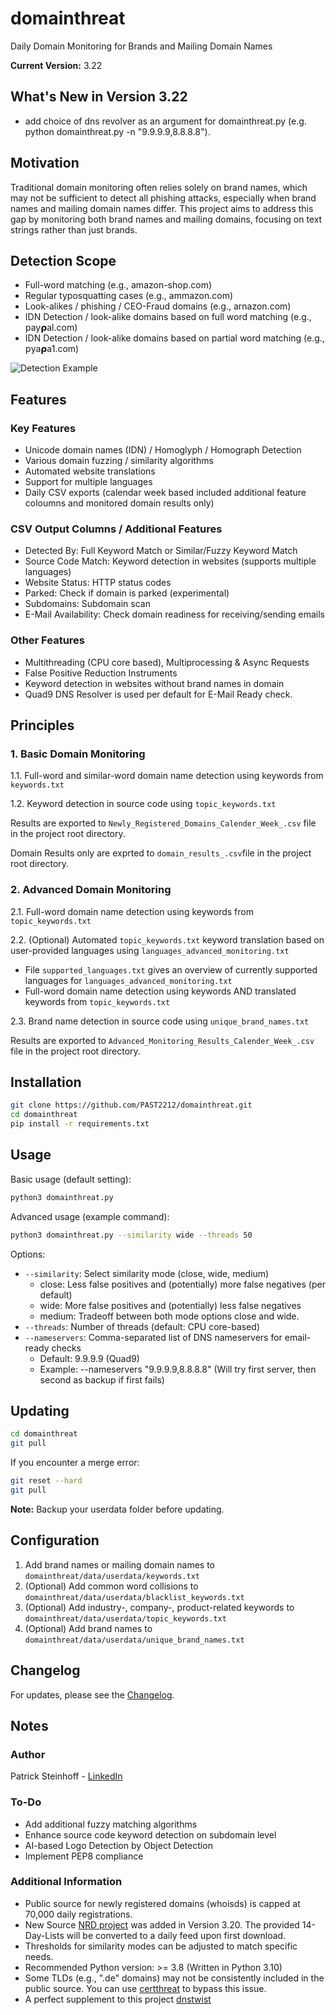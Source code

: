 # domainthreat

Daily Domain Monitoring for Brands and Mailing Domain Names

**Current Version:** 3.22

## What's New in Version 3.22
- add choice of dns revolver as an argument for domainthreat.py (e.g. python domainthreat.py -n "9.9.9.9,8.8.8.8").

## Motivation

Traditional domain monitoring often relies solely on brand names, which may not be sufficient to detect all phishing attacks, especially when brand names and mailing domain names differ. This project aims to address this gap by monitoring both brand names and mailing domains, focusing on text strings rather than just brands.

## Detection Scope
- Full-word matching (e.g., amazon-shop.com)
- Regular typosquatting cases (e.g., ammazon.com)
- Look-alikes / phishing / CEO-Fraud domains (e.g., arnazon.com)
- IDN Detection / look-alike domains based on full word matching (e.g., 𝗉ay𝞀al.com)
- IDN Detection / look-alike domains based on partial word matching (e.g., 𝗉ya𝞀a1.com)

![Detection Example](https://github.com/PAST2212/domainthreat/assets/124390875/b9d27c1c-a366-49bf-8c69-666681f87041)

## Features

### Key Features
- Unicode domain names (IDN) / Homoglyph / Homograph Detection
- Various domain fuzzing / similarity algorithms
- Automated website translations
- Support for multiple languages
- Daily CSV exports (calendar week based included additional feature coloumns and monitored domain results only)

### CSV Output Columns / Additional Features
- Detected By: Full Keyword Match or Similar/Fuzzy Keyword Match
- Source Code Match: Keyword detection in websites (supports multiple languages)
- Website Status: HTTP status codes
- Parked: Check if domain is parked (experimental)
- Subdomains: Subdomain scan
- E-Mail Availability: Check domain readiness for receiving/sending emails

### Other Features
- Multithreading (CPU core based), Multiprocessing & Async Requests
- False Positive Reduction Instruments
- Keyword detection in websites without brand names in domain
- Quad9 DNS Resolver is used per default for E-Mail Ready check. 

## Principles

### 1. Basic Domain Monitoring
1.1. Full-word and similar-word domain name detection using keywords from `keywords.txt`

1.2. Keyword detection in source code using `topic_keywords.txt`

Results are exported to `Newly_Registered_Domains_Calender_Week_.csv` file in the project root directory. 

Domain Results only are exprted to `domain_results_.csv`file in the project root directory.

### 2. Advanced Domain Monitoring
2.1. Full-word domain name detection using keywords from `topic_keywords.txt`

2.2. (Optional) Automated `topic_keywords.txt` keyword translation based on user-provided languages using `languages_advanced_monitoring.txt`
   - File `supported_languages.txt` gives an overview of currently supported languages for `languages_advanced_monitoring.txt`
   - Full-word domain name detection using keywords AND translated keywords from `topic_keywords.txt`

2.3. Brand name detection in source code using `unique_brand_names.txt`

Results are exported to `Advanced_Monitoring_Results_Calender_Week_.csv` file in the project root directory.

## Installation

```bash
git clone https://github.com/PAST2212/domainthreat.git
cd domainthreat
pip install -r requirements.txt
```

## Usage

Basic usage (default setting):
```bash
python3 domainthreat.py
```

Advanced usage (example command):
```bash
python3 domainthreat.py --similarity wide --threads 50
```

Options:
- `--similarity`: Select similarity mode (close, wide, medium)
  - close: Less false positives and (potentially) more false negatives (per default)
  - wide: More false positives and (potentially) less false negatives 
  - medium: Tradeoff between both mode options close and wide.
- `--threads`: Number of threads (default: CPU core-based)
- `--nameservers`: Comma-separated list of DNS nameservers for email-ready checks
  - Default: 9.9.9.9 (Quad9)
  - Example: --nameservers "9.9.9.9,8.8.8.8" (Will try first server, then second as backup if first fails)

## Updating

```bash
cd domainthreat
git pull
```

If you encounter a merge error:
```bash
git reset --hard
git pull
```

**Note:** Backup your userdata folder before updating.

## Configuration

1. Add brand names or mailing domain names to `domainthreat/data/userdata/keywords.txt`
2. (Optional) Add common word collisions to `domainthreat/data/userdata/blacklist_keywords.txt`
3. (Optional) Add industry-, company-, product-related keywords to `domainthreat/data/userdata/topic_keywords.txt`
4. (Optional) Add brand names to `domainthreat/data/userdata/unique_brand_names.txt`

## Changelog

For updates, please see the [Changelog](https://github.com/PAST2212/domainthreat/blob/main/Changelog).

## Notes

### Author
Patrick Steinhoff - [LinkedIn](https://www.linkedin.com/in/patrick-steinhoff-168892222/)

### To-Do
- Add additional fuzzy matching algorithms
- Enhance source code keyword detection on subdomain level
- AI-based Logo Detection by Object Detection
- Implement PEP8 compliance

### Additional Information
- Public source for newly registered domains (whoisds) is capped at 70,000 daily registrations. 
- New Source [NRD project](https://github.com/xRuffKez/NRD) was added in Version 3.20. The provided 14-Day-Lists will be converted to a daily feed upon first download.
- Thresholds for similarity modes can be adjusted to match specific needs.
- Recommended Python version: >= 3.8 (Written in Python 3.10)
- Some TLDs (e.g., ".de" domains) may not be consistently included in the public source. You can use [certthreat](https://github.com/PAST2212/certthreat) to bypass this issue.
- A perfect supplement to this project [dnstwist](https://github.com/elceef/dnstwist)

